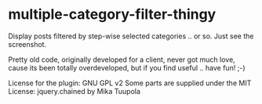 multiple-category-filter-thingy
===============================

Display posts filtered by step-wise selected categories .. or so. Just see the screenshot.

Pretty old code, originally developed for a client, never got much love, cause its been totally overdeveloped, but if you find useful .. have fun! ;-)

License for the plugin: GNU GPL v2
Some parts are supplied under the MIT License: jquery.chained by Mika Tuupola
